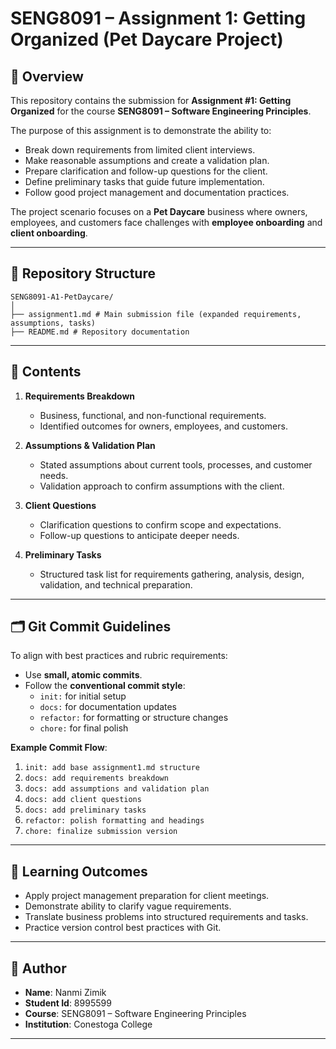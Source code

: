 # SENG8091 – Assignment 1: Getting Organized (Pet Daycare Project)

## 📌 Overview
This repository contains the submission for **Assignment #1: Getting Organized** for the course **SENG8091 – Software Engineering Principles**.

The purpose of this assignment is to demonstrate the ability to:
- Break down requirements from limited client interviews.
- Make reasonable assumptions and create a validation plan.
- Prepare clarification and follow-up questions for the client.
- Define preliminary tasks that guide future implementation.
- Follow good project management and documentation practices.

The project scenario focuses on a **Pet Daycare** business where owners, employees, and customers face challenges with **employee onboarding** and **client onboarding**.

---

## 📂 Repository Structure

```text
SENG8091-A1-PetDaycare/
│
├── assignment1.md # Main submission file (expanded requirements, assumptions, tasks)
├── README.md # Repository documentation
```

---

## 📑 Contents
1. **Requirements Breakdown**  
   - Business, functional, and non-functional requirements.  
   - Identified outcomes for owners, employees, and customers.  

2. **Assumptions & Validation Plan**  
   - Stated assumptions about current tools, processes, and customer needs.  
   - Validation approach to confirm assumptions with the client.  

3. **Client Questions**  
   - Clarification questions to confirm scope and expectations.  
   - Follow-up questions to anticipate deeper needs.  

4. **Preliminary Tasks**  
   - Structured task list for requirements gathering, analysis, design, validation, and technical preparation.  

---

## 🗂 Git Commit Guidelines
To align with best practices and rubric requirements:  
- Use **small, atomic commits**.  
- Follow the **conventional commit style**:  
  - `init:` for initial setup  
  - `docs:` for documentation updates  
  - `refactor:` for formatting or structure changes  
  - `chore:` for final polish  

**Example Commit Flow**:  
1. `init: add base assignment1.md structure`  
2. `docs: add requirements breakdown`  
3. `docs: add assumptions and validation plan`  
4. `docs: add client questions`  
5. `docs: add preliminary tasks`  
6. `refactor: polish formatting and headings`  
7. `chore: finalize submission version`  

---

## 🎯 Learning Outcomes
- Apply project management preparation for client meetings.  
- Demonstrate ability to clarify vague requirements.  
- Translate business problems into structured requirements and tasks.  
- Practice version control best practices with Git.  

---

## 👤 Author
- **Name**: Nanmi Zimik
- **Student Id**: 8995599
- **Course**: SENG8091 – Software Engineering Principles
- **Institution**: Conestoga College  

---
